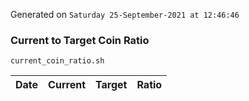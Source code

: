 Generated on `Saturday 25-September-2021 at 12:46:46`

### Current to Target Coin Ratio
`current_coin_ratio.sh`

Date|Current|Target|Ratio
---|---|---|---
